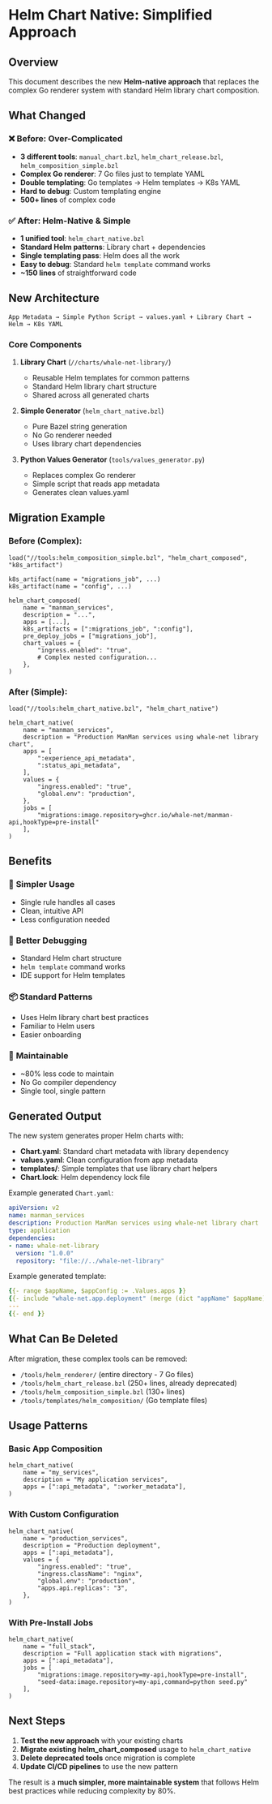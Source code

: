 # Helm Chart Native: Simplified Approach

## Overview

This document describes the new **Helm-native approach** that replaces the complex Go renderer system with standard Helm library chart composition.

## What Changed

### ❌ Before: Over-Complicated 
- **3 different tools**: `manual_chart.bzl`, `helm_chart_release.bzl`, `helm_composition_simple.bzl`
- **Complex Go renderer**: 7 Go files just to template YAML
- **Double templating**: Go templates → Helm templates → K8s YAML
- **Hard to debug**: Custom templating engine
- **500+ lines** of complex code

### ✅ After: Helm-Native & Simple
- **1 unified tool**: `helm_chart_native.bzl`
- **Standard Helm patterns**: Library chart + dependencies
- **Single templating pass**: Helm does all the work
- **Easy to debug**: Standard `helm template` command works
- **~150 lines** of straightforward code

## New Architecture

```
App Metadata → Simple Python Script → values.yaml + Library Chart → Helm → K8s YAML
```

### Core Components

1. **Library Chart** (`//charts/whale-net-library/`)
   - Reusable Helm templates for common patterns
   - Standard Helm library chart structure
   - Shared across all generated charts

2. **Simple Generator** (`helm_chart_native.bzl`)
   - Pure Bazel string generation
   - No Go renderer needed
   - Uses library chart dependencies

3. **Python Values Generator** (`tools/values_generator.py`)
   - Replaces complex Go renderer
   - Simple script that reads app metadata
   - Generates clean values.yaml

## Migration Example

### Before (Complex):
```starlark
load("//tools:helm_composition_simple.bzl", "helm_chart_composed", "k8s_artifact")

k8s_artifact(name = "migrations_job", ...)
k8s_artifact(name = "config", ...)

helm_chart_composed(
    name = "manman_services",
    description = "...",
    apps = [...],
    k8s_artifacts = [":migrations_job", ":config"],
    pre_deploy_jobs = ["migrations_job"],
    chart_values = {
        "ingress.enabled": "true",
        # Complex nested configuration...
    },
)
```

### After (Simple):
```starlark
load("//tools:helm_chart_native.bzl", "helm_chart_native")

helm_chart_native(
    name = "manman_services", 
    description = "Production ManMan services using whale-net library chart",
    apps = [
        ":experience_api_metadata",
        ":status_api_metadata", 
    ],
    values = {
        "ingress.enabled": "true",
        "global.env": "production",
    },
    jobs = [
        "migrations:image.repository=ghcr.io/whale-net/manman-api,hookType=pre-install"
    ],
)
```

## Benefits

### 🚀 **Simpler Usage**
- Single rule handles all cases  
- Clean, intuitive API
- Less configuration needed

### 🔧 **Better Debugging**
- Standard Helm chart structure
- `helm template` command works
- IDE support for Helm templates

### 📦 **Standard Patterns**
- Uses Helm library chart best practices
- Familiar to Helm users
- Easier onboarding

### 🎯 **Maintainable**
- ~80% less code to maintain
- No Go compiler dependency
- Single tool, single pattern

## Generated Output

The new system generates proper Helm charts with:

- **Chart.yaml**: Standard chart metadata with library dependency
- **values.yaml**: Clean configuration from app metadata
- **templates/**: Simple templates that use library chart helpers
- **Chart.lock**: Helm dependency lock file

Example generated `Chart.yaml`:
```yaml
apiVersion: v2
name: manman_services
description: Production ManMan services using whale-net library chart
type: application
dependencies:
- name: whale-net-library
  version: "1.0.0"
  repository: "file://../whale-net-library"
```

Example generated template:
```yaml
{{- range $appName, $appConfig := .Values.apps }}
{{- include "whale-net.app.deployment" (merge (dict "appName" $appName) $appConfig $) }}
---
{{- end }}
```

## What Can Be Deleted

After migration, these complex tools can be removed:
- `/tools/helm_renderer/` (entire directory - 7 Go files)  
- `/tools/helm_chart_release.bzl` (250+ lines, already deprecated)
- `/tools/helm_composition_simple.bzl` (130+ lines)
- `/tools/templates/helm_composition/` (Go template files)

## Usage Patterns

### Basic App Composition
```starlark
helm_chart_native(
    name = "my_services",
    description = "My application services",
    apps = [":api_metadata", ":worker_metadata"],
)
```

### With Custom Configuration
```starlark
helm_chart_native(
    name = "production_services",
    description = "Production deployment",
    apps = [":api_metadata"],
    values = {
        "ingress.enabled": "true",
        "ingress.className": "nginx", 
        "global.env": "production",
        "apps.api.replicas": "3",
    },
)
```

### With Pre-Install Jobs
```starlark
helm_chart_native(
    name = "full_stack",
    description = "Full application stack with migrations",
    apps = [":api_metadata"],
    jobs = [
        "migrations:image.repository=my-api,hookType=pre-install",
        "seed-data:image.repository=my-api,command=python seed.py"
    ],
)
```

## Next Steps

1. **Test the new approach** with your existing charts
2. **Migrate existing helm_chart_composed** usage to `helm_chart_native`  
3. **Delete deprecated tools** once migration is complete
4. **Update CI/CD pipelines** to use the new pattern

The result is a **much simpler, more maintainable system** that follows Helm best practices while reducing complexity by 80%.